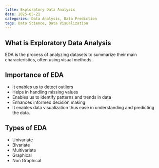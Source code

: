 ```yaml
---
title: Exploratory Data Analysis
date: 2025-05-21
categories: Data Analysis, Data Prediction
tags: Data Science, Data Visualization
---
```


## What is Exploratory Data Analysis
EDA is the process of analyzing datasets to summarize their main characteristics, often using visual methods.

## Importance of EDA
- It enables us to detect outliers
- Helps in handling missing values
- Enables us to identify patterns and trends in data
- Enhances informed decision making
- It enables data visualization thus ease in understanding and predicting the data.

## Types of EDA
- Univariate
- Bivariate
- Multivariate
- Graphical
- Non Graphical

